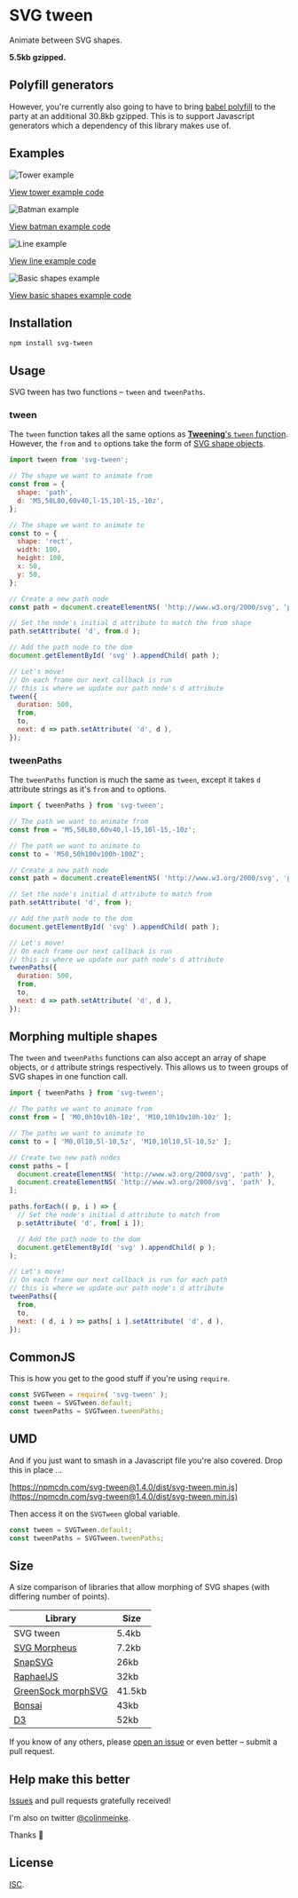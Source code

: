 # SVG tween

Animate between SVG shapes.

**5.5kb gzipped.**

## Polyfill generators

However, you're currently also going to have to bring
[babel polyfill](https://cdnjs.com/libraries/babel-polyfill)
to the party at an additional 30.8kb gzipped. This is to
support Javascript generators which a dependency of this
library makes use of.

## Examples

![Tower example](https://www.dropbox.com/s/ztcemvnhyxjeypb/tower.gif?raw=1)

[View tower example code](./examples/tower)

![Batman example](https://www.dropbox.com/s/2n92b1uqh6rao8q/batman.gif?raw=1)

[View batman example code](./examples/batman)

![Line example](https://www.dropbox.com/s/y3rn6r62c07ln36/line.gif?raw=1)

[View line example code](./examples/line)

![Basic shapes example](https://www.dropbox.com/s/9czewgnfkp59yfn/basic-shapes.gif?raw=1)

[View basic shapes example code](./examples/basic-shapes)

## Installation

```
npm install svg-tween
```

## Usage

SVG tween has two functions – `tween` and `tweenPaths`.

### tween

The `tween` function takes all the same options as
[**Tweening**'s `tween` function](https://github.com/colinmeinke/tweening#options).
However, the `from` and `to` options take the form of
[SVG shape objects](https://github.com/colinmeinke/svg-points).

```js
import tween from 'svg-tween';

// The shape we want to animate from
const from = {
  shape: 'path',
  d: 'M5,50L80,60v40,l-15,10l-15,-10z',
};

// The shape we want to animate to
const to = {
  shape: 'rect',
  width: 100,
  height: 100,
  x: 50,
  y: 50,
};

// Create a new path node
const path = document.createElementNS( 'http://www.w3.org/2000/svg', 'path' );

// Set the node's initial d attribute to match the from shape
path.setAttribute( 'd', from.d );

// Add the path node to the dom
document.getElementById( 'svg' ).appendChild( path );

// Let's move!
// On each frame our next callback is run
// this is where we update our path node's d attribute
tween({
  duration: 500,
  from,
  to,
  next: d => path.setAttribute( 'd', d ),
});
```

### tweenPaths

The `tweenPaths` function is much the same as `tween`, except
it takes `d` attribute strings as it's `from` and `to` options.

```js
import { tweenPaths } from 'svg-tween';

// The path we want to animate from
const from = 'M5,50L80,60v40,l-15,10l-15,-10z';

// The path we want to animate to
const to = 'M50,50h100v100h-100Z';

// Create a new path node
const path = document.createElementNS( 'http://www.w3.org/2000/svg', 'path' );

// Set the node's initial d attribute to match from
path.setAttribute( 'd', from );

// Add the path node to the dom
document.getElementById( 'svg' ).appendChild( path );

// Let's move!
// On each frame our next callback is run
// this is where we update our path node's d attribute
tweenPaths({
  duration: 500,
  from,
  to,
  next: d => path.setAttribute( 'd', d ),
});
```

## Morphing multiple shapes

The `tween` and `tweenPaths` functions can also accept an
array of shape objects, or `d` attribute strings respectively.
This allows us to tween groups of SVG shapes in one function
call.

```js
import { tweenPaths } from 'svg-tween';

// The paths we want to animate from
const from = [ 'M0,0h10v10h-10z', 'M10,10h10v10h-10z' ];

// The paths we want to animate to
const to = [ 'M0,0l10,5l-10,5z', 'M10,10l10,5l-10,5z' ];

// Create two new path nodes
const paths = [
  document.createElementNS( 'http://www.w3.org/2000/svg', 'path' ),
  document.createElementNS( 'http://www.w3.org/2000/svg', 'path' ),
];

paths.forEach(( p, i ) => {
  // Set the node's initial d attribute to match from
  p.setAttribute( 'd', from[ i ]);

  // Add the path node to the dom
  document.getElementById( 'svg' ).appendChild( p );
);

// Let's move!
// On each frame our next callback is run for each path
// this is where we update our path node's d attribute
tweenPaths({
  from,
  to,
  next: ( d, i ) => paths[ i ].setAttribute( 'd', d ),
});
```

## CommonJS

This is how you get to the good stuff if you're using
`require`.

```js
const SVGTween = require( 'svg-tween' );
const tween = SVGTween.default;
const tweenPaths = SVGTween.tweenPaths;
```

## UMD

And if you just want to smash in a Javascript file you're
also covered. Drop this in place ...

[https://npmcdn.com/svg-tween@1.4.0/dist/svg-tween.min.js](https://npmcdn.com/svg-tween@1.4.0/dist/svg-tween.min.js)

Then access it on the `SVGTween` global variable.

```js
const tween = SVGTween.default;
const tweenPaths = SVGTween.tweenPaths;
```

## Size

A size comparison of libraries that allow morphing of SVG
shapes (with differing number of points).

| Library | Size |
| --- | --- |
| SVG tween | 5.4kb |
| [SVG Morpheus](https://alexk111.github.io/SVG-Morpheus) | 7.2kb |
| [SnapSVG](http://snapsvg.io) | 26kb |
| [RaphaelJS](http://dmitrybaranovskiy.github.io/raphael) | 32kb |
| [GreenSock morphSVG](http://greensock.com/morphSVG) | 41.5kb |
| [Bonsai](http://bonsaijs.org) | 43kb |
| [D3](https://d3js.org) | 52kb |

If you know of any others, please
[open an issue](https://github.com/colinmeinke/svg-tween/issues/new)
or even better – submit a pull request.

## Help make this better

[Issues](https://github.com/colinmeinke/svg-tween/issues/new)
and pull requests gratefully received!

I'm also on twitter [@colinmeinke](https://twitter.com/colinmeinke).

Thanks :star2:

## License

[ISC](./LICENSE.md).
